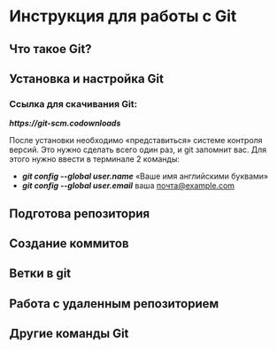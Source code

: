 # Инструкция для работы с Git

## Что такое Git?

## Установка и настройка Git

### Ссылка для скачивания Git:

 *__https://git-scm.codownloads__*

 После установки необходимо «представиться» системе контроля версий. Это нужно сделать всего один раз, и git запомнит вас. Для этого нужно ввести в терминале 2 команды:
* __*git config --global user.name*__ «Ваше имя английскими буквами»
* __*git config --global user.email*__ ваша почта@example.com

## Подготова репозитория 

## Создание коммитов

## Ветки в git

## Работа с удаленным репозиторием

## Другие команды Git